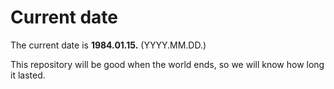 # Current date

The current date is **1984.01.15.** (YYYY.MM.DD.)

This repository will be good when the world ends, so we will know how long it lasted.